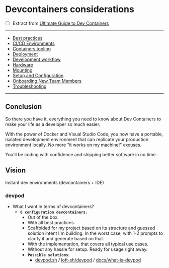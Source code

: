 # Devcontainers considerations

- [ ] Extract from [Ultimate Guide to Dev Containers](https://www.daytona.io/dotfiles/ultimate-guide-to-dev-containers#dev-containers-best-practices)

---

- [Best practices](/product/development/considerations/devcontainers-considerations/best-practices)
- [CI/CD Environments](/product/development/considerations/devcontainers-considerations/ci-cd-enrivonments)
- [Containers tooling](/product/development/considerations/devcontainers-considerations/containers-tooling)
- [Deployment](/product/development/considerations/devcontainers-considerations/deployment)
- [Development workflow](/product/development/considerations/devcontainers-considerations/development-workflow)
- [Hardware](/product/development/considerations/devcontainers-considerations/hardware)
- [Mounting](/product/development/considerations/devcontainers-considerations/mounting)
- [Setup and Configuration](/product/development/considerations/devcontainers-considerations/setup)
- [Onboarding New Team Members](/product/development/considerations/devcontainers-considerations/team-members-ondoarding)
- [Troubleshooting](/product/development/considerations/devcontainers-considerations/troubleshooting)

---

## Conclusion

So there you have it, everything you need to know about Dev Containers to make your life as a developer so much easier.

With the power of Docker and Visual Studio Code, you now have a portable, isolated development environment that can replicate your production environment locally. No more "it works on my machine!" excuses.

You'll be coding with confidence and shipping better software in no time. 

## Vision

Instant dev environments (devcontainers + IDE)

### devpod

- What I want in terms of devcontainers? 
    - **`0 configuration devcontainers.`** 
        - Out of the box.
        - With all best practices.
        - Scaffolded for my project 
    based on its structure and guessed solution intent I'm building. In the 
    worst case, with 1-2 prompts to clarify it and generate based on that. 
        - With the implementation, that covers all typical use cases.
        - Without any hassle for setup. Ready for usage right away.
        - **`Possible solutions`**:
            - [devpod.sh](https://devpod.sh/) / [loft-sh/devpod](https://github.com/loft-sh/devpod) / [docs/what-is-devpod](https://devpod.sh/docs/what-is-devpod)